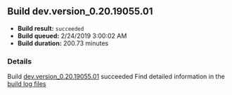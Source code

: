 ## Build dev.version_0.20.19055.01
- **Build result:** `succeeded`
- **Build queued:** 2/24/2019 3:00:02 AM
- **Build duration:** 200.73 minutes
### Details
Build [dev.version_0.20.19055.01](https://winappstudio.visualstudio.com/web/build.aspx?pcguid=a4ef43be-68ce-4195-a619-079b4d9834c2&builduri=vstfs%3a%2f%2f%2fBuild%2fBuild%2f27137) succeeded
Find detailed information in the [build log files](https://uwpctdiags.blob.core.windows.net/buildlogs/dev.version_0.20.19055.01_logs.zip)
